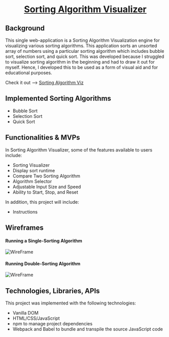 <h1 align="center">
    <a href="https://pa-dg.github.io/Sorting-Algorithm-Viz/" target=”_blank”>Sorting Algorithm Visualizer</a>
    <br>
</h1>

## Background

This single web-application is a Sorting Algorithm Visualization engine for visualizing various sorting algorithms. This application sorts an unsorted array of numbers using a particular sorting algorithm which includes bubble sort, selection sort, and quick sort. This was developed because I struggled to visualize sorting algorithm in the beginning and had to draw it out for myself. Hence, I developed this to be used as a form of visual aid and for educational purposes.

Check it out --> <a href="https://pa-dg.github.io/Sorting-Algorithm-Viz/" target=”_blank”>Sorting Algorithm Viz</a>

## Implemented Sorting Algorithms

- Bubble Sort
- Selection Sort
- Quick Sort

## Functionalities & MVPs

In Sorting Algorithm Visualizer, some of the features available to users include:

- Sorting Visualizer
- Display sort runtime
- Compare Two Sorting Algorithm
- Algorithm Selector
- Adjustable Input Size and Speed
- Ability to Start, Stop, and Reset

In addition, this project will include:

- Instructions

## Wireframes

<h4>Running a Single-Sorting Algorithm</h4>

![WireFrame](./src/img/sort-single-algo.gif)

<h4>Running Double-Sorting Algorithm</h4>

![WireFrame](./src/img/sort-double-algo.gif)

## Technologies, Libraries, APIs

This project was implemented with the following technologies:

- Vanilla DOM
- HTML/CSS/JavaScript
- npm to manage project dependencies
- Webpack and Babel to bundle and transpile the source JavaScript code
